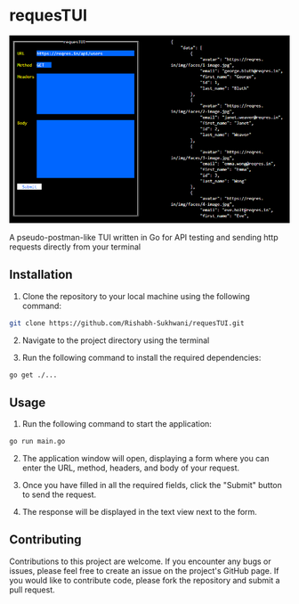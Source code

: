 # requesTUI

![preview of requesTUI](https://github.com/Rishabh-Sukhwani/requesTUI/blob/main/images/preview.png?raw=true)

A pseudo-postman-like TUI written in Go for API testing and sending http requests directly from your terminal

## Installation

1. Clone the repository to your local machine using the following command:

```bash
git clone https://github.com/Rishabh-Sukhwani/requesTUI.git
```

2. Navigate to the project directory using the terminal

3. Run the following command to install the required dependencies:

```bash
go get ./...
```

## Usage

1. Run the following command to start the application:

```bash
go run main.go
```

2. The application window will open, displaying a form where you can enter the URL, method, headers, and body of your request.

3. Once you have filled in all the required fields, click the "Submit" button to send the request.

4. The response will be displayed in the text view next to the form.

## Contributing

Contributions to this project are welcome. If you encounter any bugs or issues, please feel free to create an issue on the project's GitHub page. If you would like to contribute code, please fork the repository and submit a pull request.